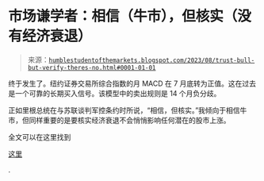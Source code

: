 <!--yml

分类：未分类

日期：2024-05-18 01:26:41

-->

# 市场谦学者：相信（牛市），但核实（没有经济衰退）

> 来源：[`humblestudentofthemarkets.blogspot.com/2023/08/trust-bull-but-verify-theres-no.html#0001-01-01`](https://humblestudentofthemarkets.blogspot.com/2023/08/trust-bull-but-verify-theres-no.html#0001-01-01)

终于发生了。纽约证券交易所综合指数的月 MACD 在 7 月底转为正值。这在过去是一个可靠的长期买入信号。该模型中的卖出规则是 14 个月负分歧。

正如里根总统在与苏联谈判军控条约时所说，“相信，但核实。”我倾向于相信牛市，但同样重要的是要核实经济衰退不会悄悄影响任何潜在的股市上涨。

全文可以在这里找到

[这里](https://humblestudentofthemarkets.com/2023/08/05/trust-the-bull-but-verify-theres-no-recession/)

.
